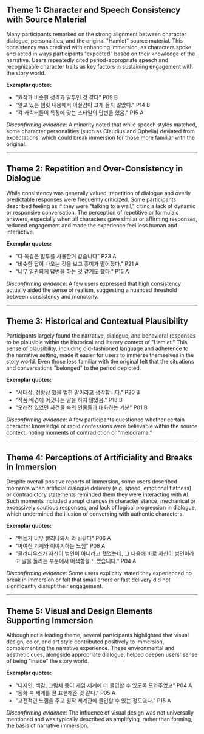 ## Theme 1: Character and Speech Consistency with Source Material

Many participants remarked on the strong alignment between character dialogue, personalities, and the original "Hamlet" source material. This consistency was credited with enhancing immersion, as characters spoke and acted in ways participants "expected" based on their knowledge of the narrative. Users repeatedly cited period-appropriate speech and recognizable character traits as key factors in sustaining engagement with the story world.

**Exemplar quotes:**
- "원작과 비슷한 성격과 말투인 것 같다"  P09 B
- "알고 있는 햄릿 내용에서 이질감이 크게 들지 않았다."  P14 B
- "각 캐릭터들이 특징에 맞는 스타일의 답변을 했음."  P15 A

*Disconfirming evidence:* A minority noted that while speech styles matched, some character personalities (such as Claudius and Ophelia) deviated from expectations, which could break immersion for those more familiar with the original.

---

## Theme 2: Repetition and Over-Consistency in Dialogue

While consistency was generally valued, repetition of dialogue and overly predictable responses were frequently criticized. Some participants described feeling as if they were "talking to a wall," citing a lack of dynamic or responsive conversation. The perception of repetitive or formulaic answers, especially when all characters gave similar or affirming responses, reduced engagement and made the experience feel less human and interactive.

**Exemplar quotes:**
- "다 똑같은 말투를 사용한거 같습니다"  P23 A
- "비슷한 답이 나오는 것을 보고 흥미가 떨어졌다."  P21 A
- "너무 일관되게 답변을 하는 것 같기도 했다."  P15 A

*Disconfirming evidence:* A few users expressed that high consistency actually aided the sense of realism, suggesting a nuanced threshold between consistency and monotony.

---

## Theme 3: Historical and Contextual Plausibility

Participants largely found the narrative, dialogue, and behavioral responses to be plausible within the historical and literary context of "Hamlet." This sense of plausibility, including old-fashioned language and adherence to the narrative setting, made it easier for users to immerse themselves in the story world. Even those less familiar with the original felt that the situations and conversations "belonged" to the period depicted.

**Exemplar quotes:**
- "시대상, 정황상 했을 법한 말이라고 생각합니다."  P20 B
- "작품 배경에 어긋나는 말을 하지 않았음."  P18 B
- "오래전 있었던 사건들 속의 인물들과 대화하는 기분"  P01 B

*Disconfirming evidence:* A few participants questioned whether certain character knowledge or rapid confessions were believable within the source context, noting moments of contradiction or "melodrama."

---

## Theme 4: Perceptions of Artificiality and Breaks in Immersion

Despite overall positive reports of immersion, some users described moments when artificial dialogue delivery (e.g. speed, emotional flatness) or contradictory statements reminded them they were interacting with AI. Such moments included abrupt changes in character stance, mechanical or excessively cautious responses, and lack of logical progression in dialogue, which undermined the illusion of conversing with authentic characters.

**Exemplar quotes:**
- "멘트가 너무 빨리나와서 와 ai같다"  P06 A
- "짜여진 기계와 이야기하는 느낌"  P08 A
- "클라디우스가 자신이 범인이 아니라고 했었는데, 그 다음에 바로 자신이 범인이라고 말을 돌리는 부분에서 어색함을 느꼈습니다."  P04 A

*Disconfirming evidence:* Some users explicitly stated they experienced no break in immersion or felt that small errors or fast delivery did not significantly disrupt their engagement.

---

## Theme 5: Visual and Design Elements Supporting Immersion

Although not a leading theme, several participants highlighted that visual design, color, and art style contributed positively to immersion, complementing the narrative experience. These environmental and aesthetic cues, alongside appropriate dialogue, helped deepen users' sense of being "inside" the story world.

**Exemplar quotes:**
- "디자인, 색감, 그림체 등이 게임 세계에 더 몰입할 수 있도록 도와주었고"  P04 A
- "동화 속 세계를 잘 표현해준 것 같다."  P05 A
- "고전적인 느낌을 주고 원작 세계관에 몰입할 수 있는 정도였다."  P15 A

*Disconfirming evidence:* The influence of visual design was not universally mentioned and was typically described as amplifying, rather than forming, the basis of narrative immersion.